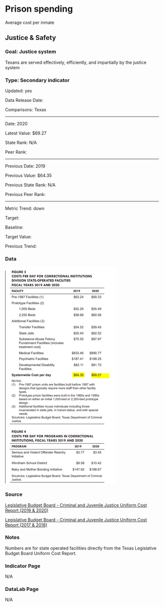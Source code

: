 # Prison spending

Average cost per inmate

## Justice & Safety

### Goal: Justice system

Texans are served effectively, efficiently, and impartially by the justice system

### Type: Secondary indicator

Updated: yes

Data Release Date: 

Comparisons: Texas


----

Date: 2020

Latest Value: $69.27 

State Rank: N/A

Peer Rank: 


----

Previous Date: 2019

Previous Value: $64.35

Previous State Rank: N/A

Previous Peer Rank: 


----
Metric Trend: down

Target: 

Baseline: 

Target Value: 

Previous Trend: 



<!--### Value

| Year |  Value      | Rank     | Previous Year   | Previous Value | Previous Rank | Trend | 
| ----------- | ----------- | ----------- | ----------- | ----------- | ----------- | -----------|
|   2020      |     $69.27  | N/A         |    2019     |     $64.35   | N/A        | down       | 

-->
### Data

![CostInmate](./images/costperinmate.PNG)



### Source

[Legislative Budget Board - Criminal and Juvenile Justice
Uniform Cost Report (2019 & 2020)](https://www.lbb.state.tx.us/Documents/Publications/Policy_Report/6292_CJDA_Uniform_Cost.pdf)

[Legislative Budget Board - Criminal and Juvenile Justice
Uniform Cost Report (2017 & 2018)](https://www.lbb.state.tx.us/Documents/Publications/Policy_Report/4911_Criminal_Juvenile_Uniform_Cost_Jan_2019.pdf)

<!-- [TDJC - Report](https://www.texascjc.org/system/files/publications/Spend%20Your%20Values%20Cut%20Your%20Losses%20Portfolio.pdf) -->





### Notes

Numbers are for state operated facilities directly from the Texas Legislative Budget Board Uniform Cost Report.


### Indicator Page

N/A

### DataLab Page

N/A
